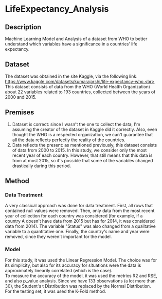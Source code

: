 # LifeExpectancy_Analysis

## Description
Machine Learning Model and Analysis of a dataset from WHO to better understand which variables have a significance in a countries' life expectancy.

## Dataset
The dataset was obtained in the site Kaggle, via the following link: https://www.kaggle.com/datasets/kumarajarshi/life-expectancy-who.<br>
This dataset consists of data from the WHO (World Health Organization) about 22 variables related to 193 countries, collected between the years of 2000 and 2015.

## Premises
1. Dataset is correct: since I wasn't the one to collect the data, I'm assuming the creator of the dataset in Kaggle did it correctly. Also, even thought the WHO is a respected organization, we can't guarantee that all the data reflects perfectly the reality of the countries.<br>
2. Data reflects the present: as mentioned previously, this dataset consists of data from 2000 to 2015. In this study, we consider only the most recent year of each country. However, that still means that this data is from at most 2015, so it's possible that some of the variables changed drastically during this period.

## Method
### Data Treatment
A very classical approach was done for data treatment. First, all rows that contained null values were removed. Then, only data from the most recent year of collection for each country was considered (for example, if a country A doesn't have data from 2015 but has for 2014, it was considered data from 2014). The variable "Status" was also changed from a qualitative variable to a quantitative one. Finally, the country's name and year were removed, since they weren't important for the model.
### Model
For this study, it was used the Linear Regression Model. The choice was for its simplicity, but also for its accuracy for situations were the data is approximately linearily correlated (which is the case).<br>
To measure the accuracy of the model, it was used the metrics R2 and RSE, and also p_value analysis. Since we have 133 observations (a lot more than 30), the Student's t Distribution was replaced by the Normal Distribution.<br>
For the testing set, it was used the K-Fold method.
